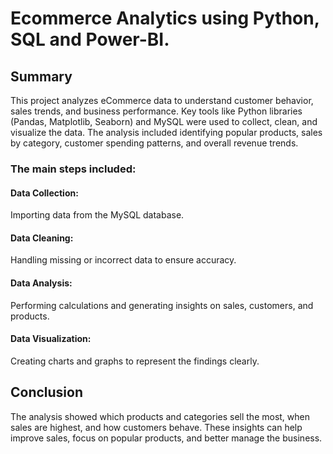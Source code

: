 # Ecommerce Analytics using Python, SQL and Power-BI.
## Summary
This project analyzes eCommerce data to understand customer behavior, sales trends, and business performance. Key tools like Python libraries (Pandas, Matplotlib, Seaborn) and MySQL were used to collect, clean, and visualize the data. The analysis included identifying popular products, sales by category, customer spending patterns, and overall revenue trends.
### The main steps included:
#### Data Collection: 
Importing data from the MySQL database.
#### Data Cleaning: 
Handling missing or incorrect data to ensure accuracy.
#### Data Analysis: 
Performing calculations and generating insights on sales, customers, and products.
#### Data Visualization: 
Creating charts and graphs to represent the findings clearly.
## Conclusion
The analysis showed which products and categories sell the most, when sales are highest, and how customers behave. These insights can help improve sales, focus on popular products, and better manage the business.
